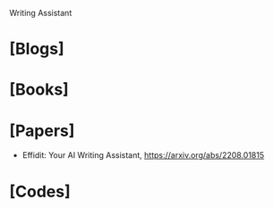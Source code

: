 Writing Assistant

# [Blogs]

# [Books]


# [Papers]
+ Effidit: Your AI Writing Assistant, https://arxiv.org/abs/2208.01815


# [Codes]

